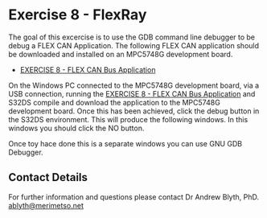 # Exercise 8 - FlexRay

The goal of this excercise is to use the GDB command line debugger to be debug a FLEX CAN Application. The following FLEX CAN application should be downloaded and installed on an MPC5748G development board.

* [EXERCISE 8 - FLEX CAN Bus Application]()

On the Windows PC connected to the  MPC5748G development board, via a USB connection, running the [EXERCISE 8 - FLEX CAN Bus Application]() and S32DS compile and download the application to the MPC5748G development board. Once this has been achieved, click the debug button in the S32DS environment. This will produce the following windows. In this windows you should click the NO button.


Once toy hace done this is a separate windows you can use GNU GDB Debugger. 

## Contact Details

For further information and questions please contact Dr Andrew Blyth, PhD. <ablyth@merimetso.net>
